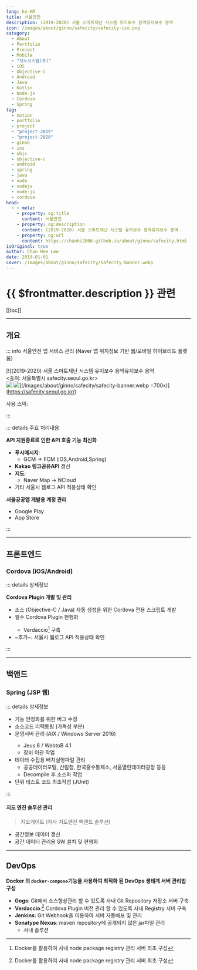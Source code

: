 ```yaml
---
lang: ko-KR
title: 서울안전
description: (2019-2020) 서울 스마트재난 시스템 유지보수 용역유지보수 용역
icon: /images/about/ginno/safecity/safecity-ico.png
category: 
  - About
  - Portfolio
  - Project
  - Mobile
  - "지노시스템(주)"
  - iOS
  - Objective-C
  - Android
  - Java
  - Kotlin
  - Node.js
  - Cordova
  - Spring
tag:
  - notion
  - portfolio
  - project
  - "project-2019"
  - "project-2020"
  - ginno
  - ios
  - objc
  - objective-c
  - android
  - spring
  - java
  - node
  - nodejs
  - node-js
  - cordova
head:
  - - meta:
    - property: og:title
      content: 서울안전
    - property: og:description
      content: (2019-2020) 서울 스마트재난 시스템 유지보수 용역유지보수 용역
    - property: og:url
      content: https://chanhi2000.github.io/about/ginno/safecity.html
isOriginal: true
author: Chan Hee Lee
date: 2019-01-01
cover: /images/about/ginno/safecity/safecity-banner.webp
---
```


# {{ $frontmatter.description }} 관련

[[toc]]

---

## 개요

::: info 서울안전 앱 서비스 관리 (Naver 맵 위치정보 기반 웹/모바일 하이브리드 플랫폼)

[![(2019-2020) 서울 스마트재난 시스템 유지보수 용역유지보수 용역<br/><출처: 서울특별시 safecity.seoul.go.kr><br/>[![](https://img.shields.io/badge/Available%20on%20App%20Store-000000?logo=apple&logoColor=white&style=flat-square)][ios-download] [![](https://img.shields.io/badge/Available%20on%20Google%20Play-414141?logo=google%20play&logoColor=white&style=flat-square)][aos-download]](/images/about/ginno/safecity/safecity-banner.webp =700x)](https://safecity.seoul.go.kr/)

사용 스택: <ShieldsGroup logos="openjdk,swift,oracle,intellijidea,apple,xcode,spring,apachemaven,gradle,android,androidstudio,git,gitea,nodedotjs,apachecordova,verdaccio,docker,windows,jenkins"/>

:::

::: details <FontIcon icon="fas fa-person-chalkboard"/> 주요 처리내용

**<FontIcon icon="iconfont icon-api"/>API 지원종료로 인한 API 호출 기능 최신화**

- **<FontIcon icon="fas fa-paper-plane"/>푸시메시지**:
  - <FontIcon icon="iconfont icon-gcp"/>GCM  → <FontIcon icon="iconfont icon-firebase"/>FCM (<FontIcon icon="iconfont icon-ios"/>iOS,<FontIcon icon="fa-brands fa-android"/>Android,<FontIcon icon="iconfont icon-spring"/>Spring)
- **<FontIcon icon="iconfont icon-kakao"/> Kakao 링크공유API** 갱신
- **<FontIcon icon="fas fa-map-location-dot"/>지도**:
  - <FontIcon icon="iconfont icon-naver"/>Naver Map → NCloud
- 기타 서울시 웹로그 API 적용상태 확인

**서울공공앱 개발용 계정 관리**

- <FontIcon icon="fa-brands fa-google-play"/>Google Play
- <FontIcon icon="fa-brands fa-app-store"/>App Store

:::

---

## 프론트엔드

### <FontIcon icon="iconfont icon-apachecordova"/> Cordova (<FontIcon icon="iconfont icon-ios"/>iOS/<FontIcon icon="fa-brands fa-android"/>Android)

<ImageGallery paths="
  /images/about/ginno/safecity/safecity-m-1.webp
  /images/about/ginno/safecity/safecity-m-2.webp
  /images/about/ginno/safecity/safecity-m-3.webp
  /images/about/ginno/safecity/safecity-m-4.webp
  /images/about/ginno/safecity/safecity-m-5.webp
  /images/about/ginno/safecity/safecity-m-6.webp
  /images/about/ginno/safecity/safecity-m-7.webp
  /images/about/ginno/safecity/safecity-m-8.webp
" isOneRow="true"/>

::: details <FontIcon icon="fas fa-circle-info"/> 상세정보

**<FontIcon icon="iconfont icon-apachecordova"/>Cordova Plugin 개발 및 관리**

- 소스 (<FontIcon icon="iconfont icon-objective-c"/>Objective-C / <FontIcon icon="fa-brands fa-java"/>Java) 자동 생성을 위한 <FontIcon icon="iconfont icon-apachecordova"/>Cordova 전용 스크립트 개발
- 필수 <FontIcon icon="iconfont icon-apachecordova"/>Cordova Plugin 현행화
  - <FontIcon icon="iconfont icon-verdaccio"/>Verdaccio[^1] 구축
- <FontIcon icon="fas fa-puzzle-piece"/>~추가~: 서울시 웹로그 API 적용상태 확인

:::

---

## 백앤드

<ImageGallery paths="
  /images/about/ginno/safecity/safecity-w-1.webp
  /images/about/ginno/safecity/safecity-w-2.webp
  /images/about/ginno/safecity/safecity-w-3.webp
  /images/about/ginno/safecity/safecity-w-4.webp
  /images/about/ginno/safecity/safecity-w-5.webp
" isOneRow="true"/>

### <FontIcon icon="iconfont icon-spring"/> Spring (JSP 웹)

::: details <FontIcon icon="fas fa-circle-info"/> 상세정보

- 기능 안정화를 위한 버그 수정
- 소스코드 리펙토링 (가독성 부분)
- 운영서버 관리 (<FontIcon icon="iconfont icon-ibm"/>AIX / <FontIcon icon="fa-brands fa-windows"/>Windows Server 2016)
  - Jeus 6 / WebtoB 4.1
  - 장비 이관 작업
- 데이터 수집용 배치실행파일 관리
  - 공공데이터포털, 산림청, 한국홍수통제소, 서울열린데이터광장 등등
  - Decompile 후 소스화 작업
- 단위 테스트 코드 최초작성 (JUnit)

:::

#### 지도 엔진 솔루션 관리

> 지오게이트 (자사 지도엔진 벡엔드 솔루션)

- 공간정보 데이터 갱신
- 공간 데이터 관리용 SW 설치 및 현행화

---

## <FontIcon icon="fas fa-network-wired"/>DevOps

**<FontIcon icon="fa-brands fa-docker"/>Docker 의 `docker-compose`기능을 사용하여 최적화 된 DevOps 생태계 서버 관리법 구성**

- **<FontIcon icon="fa-brands fa-git-alt"/>Gogs**: Git에서 소스형상관리 할 수 있도록 사내 Git Repository 저장소 서버 구축
- **<FontIcon icon="iconfont icon-verdaccio"/>Verdaccio**:[^1] Cordova Plugin 버전 관리 할 수 있도록 사내 Registry 서버 구축
- **<FontIcon icon="fa-brands fa-jenkins"/>Jenkins**: Git Webhook을 이용하여 서버 자동배포 및 관리
- **Sonatype Nexus**: maven repository에 공개되지 않은 jar파일 관리
  - 사내 솔루션

[^1]: Docker를 활용하여 사내 node package registry 관리 서버 최초 구성

[ios-download]: https://apps.apple.com/kr/app/%EC%84%9C%EC%9A%B8%EC%95%88%EC%A0%84/id1331810063
[aos-download]: https://play.google.com/store/apps/details?id=kr.go.seoul.hybrid.SafeCity